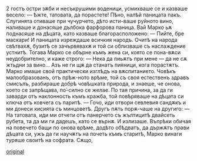 ﻿2	гостъ
остри зѫби и несъкрушими воденици, усмихваше се и казваше весело:
— Ѣжте, татовата, да порастете! Пѣно, налѣй паницата пакъ.
Слугинята отиваше при чучурчето, дѣто исти-ваше руйното вино, наливаше и донасяше дълбока фарфорова паница. Вай Марко ьѫ поднасяше на дѣцата, като казваше благорасположено:
— Пийте, бре маскари!
И паницата изреждаше всичкия народъ. Очитѣ на народа свѣтвахѫ, бузитѣ се зачървявахѫ и той си облизваше съ наслаждение устнитѣ. Тогава Марко се обърне къмъ жена си, която се пона-вѫси неудобрително, и каже строго:
— Нека да пиьѫтъ при мене — да не сѫ жтьдни за вино... Азъ не ги щѫ да станатъ пияници, кога порастѫтъ.
Марко имаше свой практически изглѣдъ на вѫспитанието. Човѣкъ малообразованъ, отъ прѣж-ното врѣме, той съ своя естественъ здравъ смисълъ, разбираше добрѣ човѣшката природа, и знаеше, че онова, което се запрѣщава, по́-силно се желае. По тая причина, за да ги заварди отъ наклонность къмъ кражба, той повѣряваше на дѣцата си ключа отъ ковчега съ паритѣ.
— Гочо, иди отвори севлевия сандѫкъ и ми донеси кисията съ минцоветѣ. Другъ пѫть порѫ-чаше на другиго: — На татовата, иди ми отчети отъ панерчето съ жълтицитѣ двайсеть рубета, та да ми ги дадешъ, като се върнѫ. И излизаше.
Въпрѣки обичая на повечето бащи по онова врѣме, додѣто обѣдватъ, да държѫтъ прави дѣцата си, ужъ да ги научѫтъ на почеть къмъ старитѣ, Марко винаги туряше своитѣ на софрата. Сѫщо,

[original](images/009.jpg)
